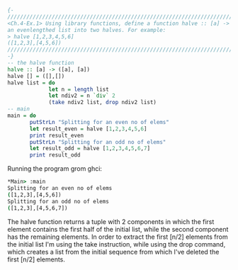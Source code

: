 ```haskell
{-
///////////////////////////////////////////////////////////////////////////////////////////////
<Ch.4-Ex.1> Using library functions, define a function halve :: [a] -> ([a],[a]) that splits 
an evenlengthed list into two halves. For example:
> halve [1,2,3,4,5,6]
([1,2,3],[4,5,6])
///////////////////////////////////////////////////////////////////////////////////////////////
-}
-- the halve function
halve :: [a] -> ([a], [a])
halve [] = ([],[])
halve list = do
             let n = length list
             let ndiv2 = n `div` 2
             (take ndiv2 list, drop ndiv2 list)
-- main
main = do
       putStrLn "Splitting for an even no of elems"
       let result_even = halve [1,2,3,4,5,6]
       print result_even
       putStrLn "Splitting for an odd no of elems"
       let result_odd = halve [1,2,3,4,5,6,7]
       print result_odd
```       

Running the program grom ghci:
```cmd
*Main> :main
Splitting for an even no of elems
([1,2,3],[4,5,6])
Splitting for an odd no of elems
([1,2,3],[4,5,6,7])
```

The halve function returns a tuple with 2 components in which the first element
contains the first half of the initial list, while the second component has the
remaining elements. In order to extract the first [n/2] elements from the initial 
list I'm using the take instruction, while using the drop command, which creates a list from
the initial sequence from which I've deleted the first [n/2] elements.
